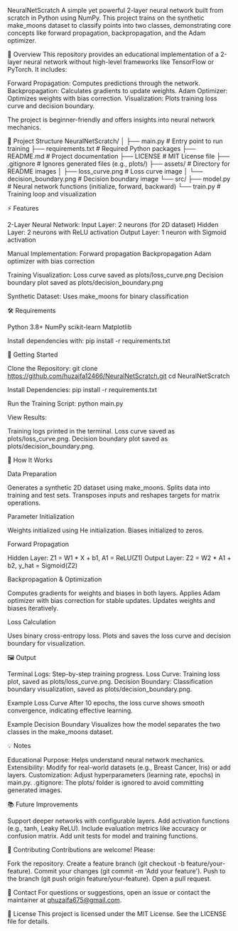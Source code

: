 NeuralNetScratch
A simple yet powerful 2-layer neural network built from scratch in Python using NumPy. This project trains on the synthetic make_moons dataset to classify points into two classes, demonstrating core concepts like forward propagation, backpropagation, and the Adam optimizer.

📖 Overview
This repository provides an educational implementation of a 2-layer neural network without high-level frameworks like TensorFlow or PyTorch. It includes:

Forward Propagation: Computes predictions through the network.
Backpropagation: Calculates gradients to update weights.
Adam Optimizer: Optimizes weights with bias correction.
Visualization: Plots training loss curve and decision boundary.

The project is beginner-friendly and offers insights into neural network mechanics.

📂 Project Structure
NeuralNetScratch/
│
├── main.py                  # Entry point to run training
├── requirements.txt         # Required Python packages
├── README.md                # Project documentation
├── LICENSE                  # MIT License file
├── .gitignore               # Ignores generated files (e.g., plots/)
├── assets/                  # Directory for README images
│   ├── loss_curve.png       # Loss curve image
│   └── decision_boundary.png # Decision boundary image
└── src/
    ├── model.py             # Neural network functions (initialize, forward, backward)
    └── train.py             # Training loop and visualization


⚡ Features

2-Layer Neural Network:
Input Layer: 2 neurons (for 2D dataset)
Hidden Layer: 2 neurons with ReLU activation
Output Layer: 1 neuron with Sigmoid activation


Manual Implementation:
Forward propagation
Backpropagation
Adam optimizer with bias correction


Training Visualization:
Loss curve saved as plots/loss_curve.png
Decision boundary plot saved as plots/decision_boundary.png


Synthetic Dataset:
Uses make_moons for binary classification




🛠️ Requirements

Python 3.8+
NumPy
scikit-learn
Matplotlib

Install dependencies with:
pip install -r requirements.txt


🚀 Getting Started

Clone the Repository:
git clone https://github.com/huzaifa12466/NeuralNetScratch.git
cd NeuralNetScratch


Install Dependencies:
pip install -r requirements.txt


Run the Training Script:
python main.py


View Results:

Training logs printed in the terminal.
Loss curve saved as plots/loss_curve.png.
Decision boundary plot saved as plots/decision_boundary.png.




🧠 How It Works

Data Preparation

Generates a synthetic 2D dataset using make_moons.
Splits data into training and test sets.
Transposes inputs and reshapes targets for matrix operations.


Parameter Initialization

Weights initialized using He initialization.
Biases initialized to zeros.


Forward Propagation

Hidden Layer: Z1 = W1 * X + b1, A1 = ReLU(Z1)
Output Layer: Z2 = W2 * A1 + b2, y_hat = Sigmoid(Z2)


Backpropagation & Optimization

Computes gradients for weights and biases in both layers.
Applies Adam optimizer with bias correction for stable updates.
Updates weights and biases iteratively.


Loss Calculation

Uses binary cross-entropy loss.
Plots and saves the loss curve and decision boundary for visualization.




🖼️ Output

Terminal Logs: Step-by-step training progress.
Loss Curve: Training loss plot, saved as plots/loss_curve.png.
Decision Boundary: Classification boundary visualization, saved as plots/decision_boundary.png.

Example Loss Curve
After 10 epochs, the loss curve shows smooth convergence, indicating effective learning.

Example Decision Boundary
Visualizes how the model separates the two classes in the make_moons dataset.


💡 Notes

Educational Purpose: Helps understand neural network mechanics.
Extensibility: Modify for real-world datasets (e.g., Breast Cancer, Iris) or add layers.
Customization: Adjust hyperparameters (learning rate, epochs) in main.py.
.gitignore: The plots/ folder is ignored to avoid committing generated images.


📚 Future Improvements

Support deeper networks with configurable layers.
Add activation functions (e.g., tanh, Leaky ReLU).
Include evaluation metrics like accuracy or confusion matrix.
Add unit tests for model and training functions.


🤝 Contributing
Contributions are welcome! Please:

Fork the repository.
Create a feature branch (git checkout -b feature/your-feature).
Commit your changes (git commit -m 'Add your feature').
Push to the branch (git push origin feature/your-feature).
Open a pull request.


📧 Contact
For questions or suggestions, open an issue or contact the maintainer at qhuzaifa675@gmail.com.

📜 License
This project is licensed under the MIT License. See the LICENSE file for details.